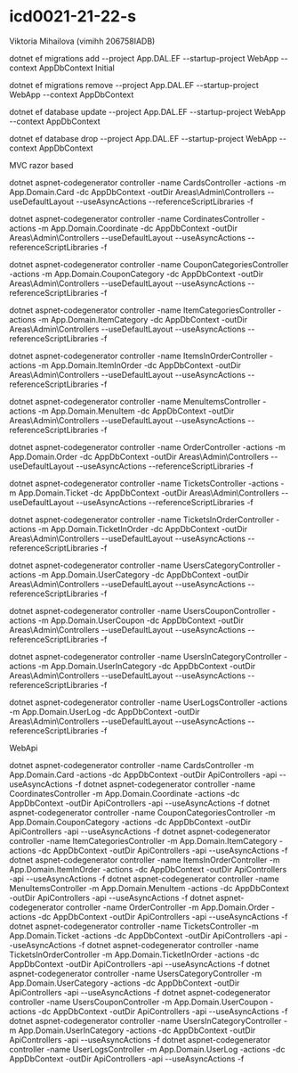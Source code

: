 # icd0021-21-22-s
Viktoria Mihailova (vimihh 206758IADB)

dotnet ef migrations add --project App.DAL.EF --startup-project WebApp --context AppDbContext Initial

dotnet ef migrations remove --project App.DAL.EF --startup-project WebApp --context AppDbContext

dotnet ef database update --project App.DAL.EF --startup-project WebApp --context AppDbContext

dotnet ef database drop --project App.DAL.EF --startup-project WebApp --context AppDbContext


MVC razor based


dotnet aspnet-codegenerator controller -name CardsController       -actions -m  App.Domain.Card    -dc AppDbContext -outDir Areas\Admin\Controllers --useDefaultLayout --useAsyncActions --referenceScriptLibraries -f

dotnet aspnet-codegenerator controller -name CordinatesController       -actions -m  App.Domain.Coordinate    -dc AppDbContext -outDir Areas\Admin\Controllers --useDefaultLayout --useAsyncActions --referenceScriptLibraries -f

dotnet aspnet-codegenerator controller -name CouponCategoriesController       -actions -m  App.Domain.CouponCategory    -dc AppDbContext -outDir Areas\Admin\Controllers --useDefaultLayout --useAsyncActions --referenceScriptLibraries -f

dotnet aspnet-codegenerator controller -name ItemCategoriesController       -actions -m  App.Domain.ItemCategory    -dc AppDbContext -outDir Areas\Admin\Controllers --useDefaultLayout --useAsyncActions --referenceScriptLibraries -f

dotnet aspnet-codegenerator controller -name ItemsInOrderController       -actions -m  App.Domain.ItemInOrder    -dc AppDbContext -outDir Areas\Admin\Controllers --useDefaultLayout --useAsyncActions --referenceScriptLibraries -f

dotnet aspnet-codegenerator controller -name MenuItemsController       -actions -m  App.Domain.MenuItem    -dc AppDbContext -outDir Areas\Admin\Controllers --useDefaultLayout --useAsyncActions --referenceScriptLibraries -f

dotnet aspnet-codegenerator controller -name OrderController       -actions -m  App.Domain.Order    -dc AppDbContext -outDir Areas\Admin\Controllers --useDefaultLayout --useAsyncActions --referenceScriptLibraries -f

dotnet aspnet-codegenerator controller -name TicketsController       -actions -m  App.Domain.Ticket    -dc AppDbContext -outDir Areas\Admin\Controllers --useDefaultLayout --useAsyncActions --referenceScriptLibraries -f

dotnet aspnet-codegenerator controller -name TicketsInOrderController       -actions -m  App.Domain.TicketInOrder    -dc AppDbContext -outDir Areas\Admin\Controllers --useDefaultLayout --useAsyncActions --referenceScriptLibraries -f

dotnet aspnet-codegenerator controller -name UsersCategoryController       -actions -m  App.Domain.UserCategory    -dc AppDbContext -outDir Areas\Admin\Controllers --useDefaultLayout --useAsyncActions --referenceScriptLibraries -f

dotnet aspnet-codegenerator controller -name UsersCouponController       -actions -m  App.Domain.UserCoupon    -dc AppDbContext -outDir Areas\Admin\Controllers --useDefaultLayout --useAsyncActions --referenceScriptLibraries -f

dotnet aspnet-codegenerator controller -name UsersInCategoryController       -actions -m  App.Domain.UserInCategory    -dc AppDbContext -outDir Areas\Admin\Controllers --useDefaultLayout --useAsyncActions --referenceScriptLibraries -f

dotnet aspnet-codegenerator controller -name UserLogsController       -actions -m  App.Domain.UserLog    -dc AppDbContext -outDir Areas\Admin\Controllers --useDefaultLayout --useAsyncActions --referenceScriptLibraries -f


WebApi 


dotnet aspnet-codegenerator controller -name CardsController     -m App.Domain.Card     -actions -dc AppDbContext -outDir ApiControllers -api --useAsyncActions  -f
dotnet aspnet-codegenerator controller -name CoordinatesController     -m App.Domain.Coordinate     -actions -dc AppDbContext -outDir ApiControllers -api --useAsyncActions  -f
dotnet aspnet-codegenerator controller -name CouponCategoriesController     -m App.Domain.CouponCategory     -actions -dc AppDbContext -outDir ApiControllers -api --useAsyncActions  -f
dotnet aspnet-codegenerator controller -name ItemCategoriesController     -m App.Domain.ItemCategory     -actions -dc AppDbContext -outDir ApiControllers -api --useAsyncActions  -f
dotnet aspnet-codegenerator controller -name ItemsInOrderController     -m App.Domain.ItemInOrder     -actions -dc AppDbContext -outDir ApiControllers -api --useAsyncActions  -f
dotnet aspnet-codegenerator controller -name MenuItemsController     -m App.Domain.MenuItem     -actions -dc AppDbContext -outDir ApiControllers -api --useAsyncActions  -f
dotnet aspnet-codegenerator controller -name OrderController     -m App.Domain.Order     -actions -dc AppDbContext -outDir ApiControllers -api --useAsyncActions  -f
dotnet aspnet-codegenerator controller -name TicketsController     -m App.Domain.Ticket     -actions -dc AppDbContext -outDir ApiControllers -api --useAsyncActions  -f
dotnet aspnet-codegenerator controller -name TicketsInOrderController     -m App.Domain.TicketInOrder     -actions -dc AppDbContext -outDir ApiControllers -api --useAsyncActions  -f
dotnet aspnet-codegenerator controller -name UsersCategoryController     -m App.Domain.UserCategory     -actions -dc AppDbContext -outDir ApiControllers -api --useAsyncActions  -f
dotnet aspnet-codegenerator controller -name UsersCouponController     -m App.Domain.UserCoupon     -actions -dc AppDbContext -outDir ApiControllers -api --useAsyncActions  -f
dotnet aspnet-codegenerator controller -name UsersInCategoryController     -m App.Domain.UserInCategory     -actions -dc AppDbContext -outDir ApiControllers -api --useAsyncActions  -f
dotnet aspnet-codegenerator controller -name UserLogsController     -m App.Domain.UserLog     -actions -dc AppDbContext -outDir ApiControllers -api --useAsyncActions  -f